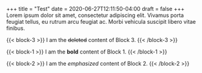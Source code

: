 +++
title = "Test"
date = 2020-06-27T12:11:50-04:00
draft = false
+++
Lorem ipsum dolor sit amet, consectetur adipiscing elit. Vivamus porta feugiat tellus, eu rutrum arcu feugiat ac. Morbi vehicula suscipit libero vitae finibus. 

{{< block-3 >}}
I am the ~~deleted~~ content of Block 3.
{{< /block-3 >}}

{{< block-1 >}}
I am the **bold** content of Block 1.
{{< /block-1 >}}

{{< block-2 >}}
I am the _emphasized_ content of Block 2.
{{< /block-2 >}}
